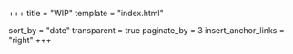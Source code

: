 +++
title = "WIP"
template = "index.html"

sort_by = "date"
transparent = true
paginate_by = 3
insert_anchor_links = "right"
+++
